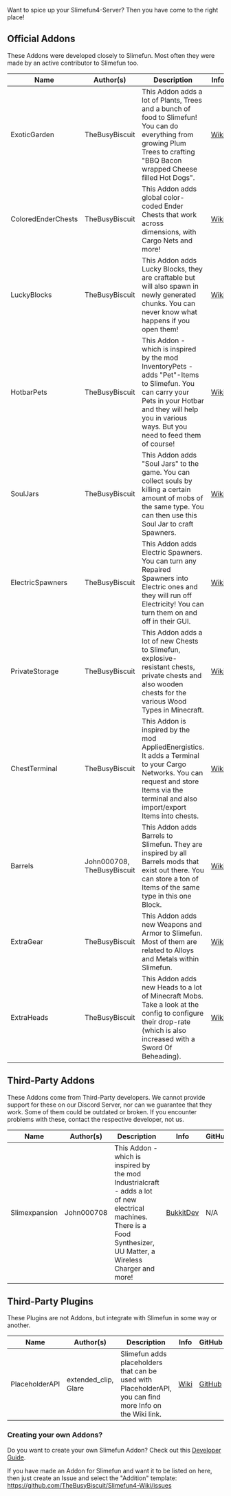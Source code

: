 Want to spice up your Slimefun4-Server?
Then you have come to the right place!

## Official Addons
These Addons were developed closely to Slimefun.
Most often they were made by an active contributor to Slimefun too.

Name | Author(s) | Description | Info | GitHub | Download
------------- | --------- | ----------------------------------------------- | --------- | --------- | --------- |
ExoticGarden | TheBusyBiscuit | This Addon adds a lot of Plants, Trees and a bunch of food to Slimefun! You can do everything from growing Plum Trees to crafting "BBQ Bacon wrapped Cheese filled Hot Dogs". | [Wiki](https://github.com/TheBusyBiscuit/Slimefun4/wiki/ExoticGarden) | [GitHub](https://github.com/TheBusyBiscuit/ExoticGarden) | [Builds](https://thebusybiscuit.github.io/builds/TheBusyBiscuit/ExoticGarden/master/)
ColoredEnderChests | TheBusyBiscuit | This Addon adds global color-coded Ender Chests that work across dimensions, with Cargo Nets and more! | [Wiki](https://github.com/TheBusyBiscuit/Slimefun4/wiki/ColoredEnderChests) | [GitHub](https://github.com/TheBusyBiscuit/ColoredEnderChests) | [Builds](https://thebusybiscuit.github.io/builds/TheBusyBiscuit/ColoredEnderChests/master/)
LuckyBlocks | TheBusyBiscuit | This Addon adds Lucky Blocks, they are craftable but will also spawn in newly generated chunks. You can never know what happens if you open them! | [Wiki](https://github.com/TheBusyBiscuit/Slimefun4/wiki/LuckyBlocks) | [GitHub](https://github.com/TheBusyBiscuit/luckyblocks-sf) | [Builds](https://thebusybiscuit.github.io/builds/TheBusyBiscuit/luckyblocks-sf/master/)
HotbarPets | TheBusyBiscuit | This Addon - which is inspired by the mod InventoryPets - adds "Pet"-Items to Slimefun. You can carry your Pets in your Hotbar and they will help you in various ways. But you need to feed them of course! | [Wiki](https://github.com/TheBusyBiscuit/Slimefun4/wiki/HotbarPets) | [GitHub](https://github.com/TheBusyBiscuit/HotbarPets) | [Builds](https://thebusybiscuit.github.io/builds/TheBusyBiscuit/HotbarPets/master/)
SoulJars | TheBusyBiscuit | This Addon adds "Soul Jars" to the game. You can collect souls by killing a certain amount of mobs of the same type. You can then use this Soul Jar to craft Spawners. | [Wiki](https://github.com/TheBusyBiscuit/Slimefun4/wiki/SoulJars) | [GitHub](https://github.com/TheBusyBiscuit/SoulJars) | [Builds](https://thebusybiscuit.github.io/builds/TheBusyBiscuit/SoulJars/master/)
ElectricSpawners | TheBusyBiscuit | This Addon adds Electric Spawners. You can turn any Repaired Spawners into Electric ones and they will run off Electricity! You can turn them on and off in their GUI. | [Wiki](https://github.com/TheBusyBiscuit/Slimefun4/wiki/ElectricSpawners) | [GitHub](https://github.com/TheBusyBiscuit/ElectricSpawners) | [Builds](https://thebusybiscuit.github.io/builds/TheBusyBiscuit/ElectricSpawners/master/)
PrivateStorage | TheBusyBiscuit | This Addon adds a lot of new Chests to Slimefun, explosive-resistant chests, private chests and also wooden chests for the various Wood Types in Minecraft. | [Wiki](https://github.com/TheBusyBiscuit/Slimefun4/wiki/PrivateStorage) | [GitHub](https://github.com/TheBusyBiscuit/PrivateStorage) | [Builds](https://thebusybiscuit.github.io/builds/TheBusyBiscuit/PrivateStorage/master/)
ChestTerminal | TheBusyBiscuit | This Addon is inspired by the mod AppliedEnergistics. It adds a Terminal to your Cargo Networks. You can request and store Items via the terminal and also import/export Items into chests. | [Wiki](https://github.com/TheBusyBiscuit/Slimefun4/wiki/ChestTerminal) | [GitHub](https://github.com/TheBusyBiscuit/ChestTerminal) | [Builds](https://thebusybiscuit.github.io/builds/TheBusyBiscuit/ChestTerminal/master/)
Barrels | John000708, TheBusyBiscuit | This Addon adds Barrels to Slimefun. They are inspired by all Barrels mods that exist out there. You can store a ton of Items of the same type in this one Block. | [Wiki](https://github.com/TheBusyBiscuit/Slimefun4/wiki/Barrels) | [GitHub](https://github.com/John000708/Barrels) | [Builds](https://thebusybiscuit.github.io/builds/John000708/Barrels/master/)
ExtraGear | TheBusyBiscuit | This Addon adds new Weapons and Armor to Slimefun. Most of them are related to Alloys and Metals within Slimefun. | [Wiki](https://github.com/TheBusyBiscuit/Slimefun4/wiki/ExtraGear) | [GitHub](https://github.com/TheBusyBiscuit/ExtraGear) | [Builds](https://thebusybiscuit.github.io/builds/TheBusyBiscuit/ExtraGear/master/)
ExtraHeads | TheBusyBiscuit | This Addon adds new Heads to a lot of Minecraft Mobs. Take a look at the config to configure their drop-rate (which is also increased with a Sword Of Beheading). | [Wiki](https://github.com/TheBusyBiscuit/Slimefun4/wiki/ExtraHeads) | [GitHub](https://github.com/TheBusyBiscuit/ExtraHeads) | [Builds](https://thebusybiscuit.github.io/builds/TheBusyBiscuit/ExtraHeads/master/)

## Third-Party Addons
These Addons come from Third-Party developers.
We cannot provide support for these on our Discord Server, nor can we guarantee that they work. Some of them could be outdated or broken.
If you encounter problems with these, contact the respective developer, not us.

Name | Author(s) | Description | Info | GitHub | Download
------------- | --------- | ----------------------------------------------- | --------- | --------- | --------- |
Slimexpansion | John000708 | This Addon - which is inspired by the mod Industrialcraft - adds a lot of new electrical machines. There is a Food Synthesizer, UU Matter, a Wireless Charger and more! | [BukkitDev](https://dev.bukkit.org/projects/slimexpansion_v1-0) | N/A | [BukkitDev](https://dev.bukkit.org/projects/slimexpansion_v1-0/files)

## Third-Party Plugins
These Plugins are not Addons, but integrate with Slimefun in some way or another.

Name | Author(s) | Description | Info | GitHub | Download
------------- | --------- | ----------------------------------------------- | --------- | --------- | --------- |
PlaceholderAPI | extended_clip, Glare | Slimefun adds placeholders that can be used with PlaceholderAPI, you can find more Info on the Wiki link. | [Wiki](https://github.com/TheBusyBiscuit/Slimefun4/wiki/PlaceholderAPI) | [GitHub](https://github.com/PlaceholderAPI/PlaceholderAPI) | [SpigotMC](https://www.spigotmc.org/resources/placeholderapi.6245/)


### Creating your own Addons?
Do you want to create your own Slimefun Addon? Check out this [Developer Guide](https://github.com/TheBusyBiscuit/Slimefun4/wiki/Developer-Guide).

If you have made an Addon for Slimefun and want it to be listed on here, then just create an Issue and select the "Addition" template:
https://github.com/TheBusyBiscuit/Slimefun4-Wiki/issues
